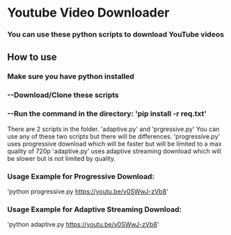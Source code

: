 # Youtube Video Downloader
### You can use these python scripts to download YouTube videos
## How to use
### Make sure you have python installed

### --Download/Clone these scripts
### --Run the command in the directory: 'pip install -r req.txt'

There are 2 scripts in the folder. 'adaptive.py' and 'prgressive.py'
You can use any of these two scripts but there will be differences.
'progressive.py' uses progressive download which will be faster but will be limited to a max quality of 720p
'adaptive.py' uses adaptive streaming download which will be slower but is not limited by quality.

### Usage Example for Progressive Download: 
'python progressive.py https://youtu.be/v0SWwJ-zVb8'
### Usage Example for Adaptive Streaming Download: 
'python adaptive.py https://youtu.be/v0SWwJ-zVb8'
